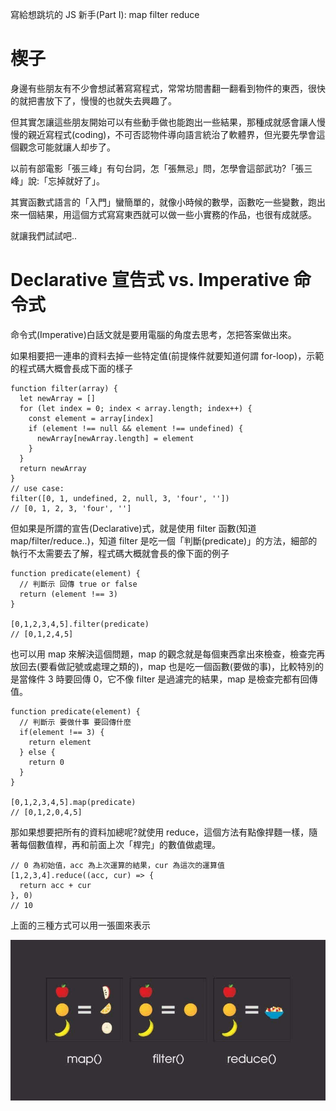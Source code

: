 寫給想跳坑的 JS 新手(Part I): map filter reduce

# 楔子
身邊有些朋友有不少會想試著寫寫程式，常常坊間書翻一翻看到物件的東西，很快的就把書放下了，慢慢的也就失去興趣了。

但其實怎讓這些朋友開始可以有些動手做也能跑出一些結果，那種成就感會讓人慢慢的親近寫程式(coding)，不可否認物件導向語言統治了軟體界，但光要先學會這個觀念可能就讓人却步了。

以前有部電影「張三峰」有句台詞，怎「張無忌」問，怎學會這部武功?「張三峰」說:「忘掉就好了」。

其實函數式語言的「入門」蠻簡單的，就像小時候的數學，函數吃一些變數，跑出來一個結果，用這個方式寫寫東西就可以做一些小實務的作品，也很有成就感。

就讓我們試試吧..

# Declarative 宣告式 vs. Imperative 命令式
命令式(Imperative)白話文就是要用電腦的角度去思考，怎把答案做出來。

如果相要把一連串的資料去掉一些特定值(前提條件就要知道何謂 for-loop)，示範的程式碼大概會長成下面的樣子

```
function filter(array) {
  let newArray = []
  for (let index = 0; index < array.length; index++) {
    const element = array[index]
    if (element !== null && element !== undefined) {
      newArray[newArray.length] = element
    }
  }
  return newArray
}
// use case:
filter([0, 1, undefined, 2, null, 3, 'four', ''])
// [0, 1, 2, 3, 'four', '']
```

但如果是所謂的宣告(Declarative)式，就是使用 filter 函數(知道 map/filter/reduce..)，知道 filter 是吃一個「判斷(predicate)」的方法，細部的執行不太需要去了解，程式碼大概就會長的像下面的例子

```
function predicate(element) {
  // 判斷示 回傳 true or false
  return (element !== 3)
}

[0,1,2,3,4,5].filter(predicate)
// [0,1,2,4,5]
```

也可以用 map 來解決這個問題，map 的觀念就是每個東西拿出來檢查，檢查完再放回去(要看做記號或處理之類的)，map 也是吃一個函數(要做的事)，比較特別的是當條件 3 時要回傳 0，它不像 filter 是過濾完的結果，map 是檢查完都有回傳值。

```
function predicate(element) {
  // 判斷示 要做什事 要回傳什麼
  if(element !== 3) {
    return element
  } else { 
    return 0
  }
}

[0,1,2,3,4,5].map(predicate)
// [0,1,2,0,4,5]
```

那如果想要把所有的資料加總呢?就使用 reduce，這個方法有點像捍麵一樣，隨著每個數值桿，再和前面上次「桿完」的數值做處理。

```
// 0 為初始值，acc 為上次運算的結果，cur 為這次的運算值
[1,2,3,4].reduce((acc, cur) => {
  return acc + cur
}, 0)
// 10
```

上面的三種方式可以用一張圖來表示

![Image description](https://github.com/aryung/fp-js/blob/main/assets/01-1.jpg?raw=true)